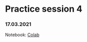# Practice session 4

### 17.03.2021

Notebook: [Colab](https://colab.research.google.com/drive/17wS7QHUHAqkn7Hay370Yo1TbGvDEIdyw?usp=sharing)

